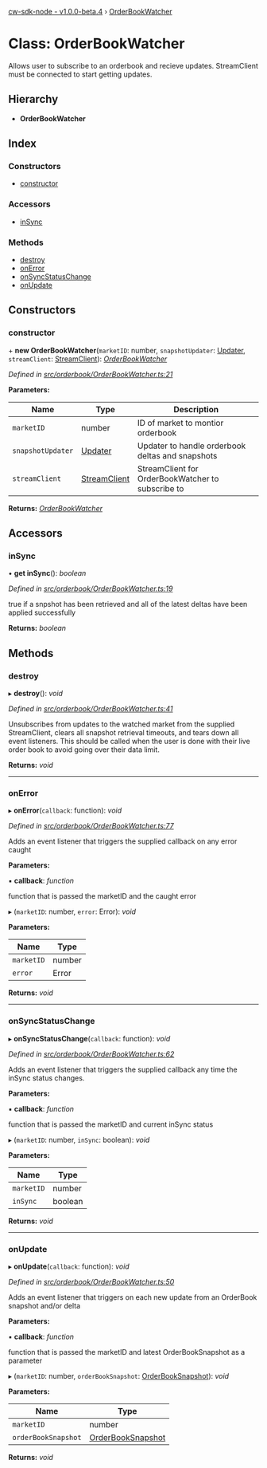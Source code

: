 [cw-sdk-node - v1.0.0-beta.4](../README.md) › [OrderBookWatcher](orderbookwatcher.md)

# Class: OrderBookWatcher

Allows user to subscribe to an orderbook and recieve updates. StreamClient must be
connected to start getting updates.

## Hierarchy

* **OrderBookWatcher**

## Index

### Constructors

* [constructor](orderbookwatcher.md#constructor)

### Accessors

* [inSync](orderbookwatcher.md#insync)

### Methods

* [destroy](orderbookwatcher.md#destroy)
* [onError](orderbookwatcher.md#onerror)
* [onSyncStatusChange](orderbookwatcher.md#onsyncstatuschange)
* [onUpdate](orderbookwatcher.md#onupdate)

## Constructors

###  constructor

\+ **new OrderBookWatcher**(`marketID`: number, `snapshotUpdater`: [Updater](updater.md), `streamClient`: [StreamClient](streamclient.md)): *[OrderBookWatcher](orderbookwatcher.md)*

*Defined in [src/orderbook/OrderBookWatcher.ts:21](https://github.com/cryptowatch/cw-sdk-node/blob/53b8a13/src/orderbook/OrderBookWatcher.ts#L21)*

**Parameters:**

Name | Type | Description |
------ | ------ | ------ |
`marketID` | number | ID of market to montior orderbook |
`snapshotUpdater` | [Updater](updater.md) | Updater to handle orderbook deltas and snapshots |
`streamClient` | [StreamClient](streamclient.md) | StreamClient for OrderBookWatcher to subscribe to  |

**Returns:** *[OrderBookWatcher](orderbookwatcher.md)*

## Accessors

###  inSync

• **get inSync**(): *boolean*

*Defined in [src/orderbook/OrderBookWatcher.ts:19](https://github.com/cryptowatch/cw-sdk-node/blob/53b8a13/src/orderbook/OrderBookWatcher.ts#L19)*

true if a snpshot has been retrieved and all of the latest deltas have been applied successfully

**Returns:** *boolean*

## Methods

###  destroy

▸ **destroy**(): *void*

*Defined in [src/orderbook/OrderBookWatcher.ts:41](https://github.com/cryptowatch/cw-sdk-node/blob/53b8a13/src/orderbook/OrderBookWatcher.ts#L41)*

Unsubscribes from updates to the watched market from the supplied StreamClient,
clears all snapshot retrieval timeouts, and tears down all event listeners.
This should be called when the user is done with their live order book to avoid going over
their data limit.

**Returns:** *void*

___

###  onError

▸ **onError**(`callback`: function): *void*

*Defined in [src/orderbook/OrderBookWatcher.ts:77](https://github.com/cryptowatch/cw-sdk-node/blob/53b8a13/src/orderbook/OrderBookWatcher.ts#L77)*

Adds an event listener that triggers the supplied callback on any error caught

**Parameters:**

▪ **callback**: *function*

function that is passed the marketID and the caught error

▸ (`marketID`: number, `error`: Error): *void*

**Parameters:**

Name | Type |
------ | ------ |
`marketID` | number |
`error` | Error |

**Returns:** *void*

___

###  onSyncStatusChange

▸ **onSyncStatusChange**(`callback`: function): *void*

*Defined in [src/orderbook/OrderBookWatcher.ts:62](https://github.com/cryptowatch/cw-sdk-node/blob/53b8a13/src/orderbook/OrderBookWatcher.ts#L62)*

Adds an event listener that triggers the supplied callback any time the inSync status changes.

**Parameters:**

▪ **callback**: *function*

function that is passed the marketID and current inSync status

▸ (`marketID`: number, `inSync`: boolean): *void*

**Parameters:**

Name | Type |
------ | ------ |
`marketID` | number |
`inSync` | boolean |

**Returns:** *void*

___

###  onUpdate

▸ **onUpdate**(`callback`: function): *void*

*Defined in [src/orderbook/OrderBookWatcher.ts:50](https://github.com/cryptowatch/cw-sdk-node/blob/53b8a13/src/orderbook/OrderBookWatcher.ts#L50)*

Adds an event listener that triggers on each new update from an OrderBook snapshot and/or delta

**Parameters:**

▪ **callback**: *function*

function that is passed the marketID and latest OrderBookSnapshot as a parameter

▸ (`marketID`: number, `orderBookSnapshot`: [OrderBookSnapshot](../interfaces/orderbooksnapshot.md)): *void*

**Parameters:**

Name | Type |
------ | ------ |
`marketID` | number |
`orderBookSnapshot` | [OrderBookSnapshot](../interfaces/orderbooksnapshot.md) |

**Returns:** *void*
